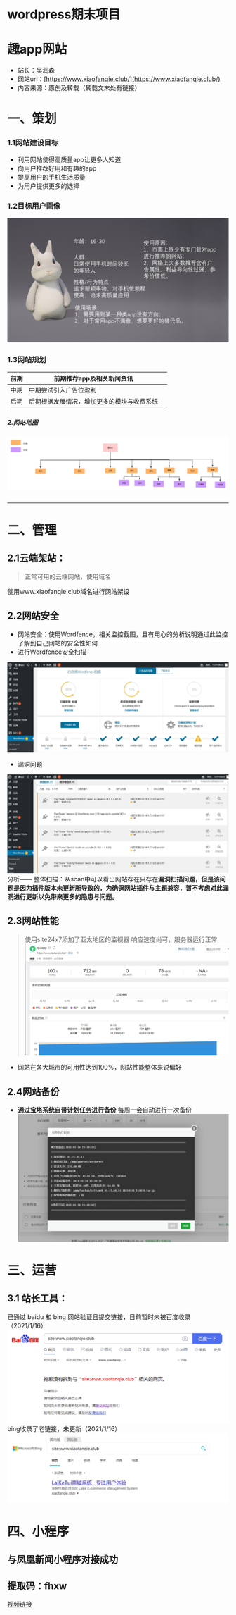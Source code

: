# wordpress期末项目
# 趣app网站

- 站长：吴润森
- 网站url：[https://www.xiaofanqie.club/](https://www.xiaofanqie.club/)
- 内容来源：原创及转载（转载文末处有链接）



# 一、策划
### 1.1网站建设目标

- 利用网站使得高质量app让更多人知道
- 向用户推荐好用和有趣的app
- 提高用户的手机生活质量
- 为用户提供更多的选择

### 1.2目标用户画像
![画像](https://github.com/wurunsen/quapp/blob/main/image/userimg.jpeg?raw=true)
### 1.3网站规划
| 前期 | 前期推荐app及相关新闻资讯 |  |
| --- | --- | --- |
| 中期 | 中期尝试引入广告位盈利 |  |
| 后期 | 后期根据发展情况，增加更多的模块与收费系统 |  |

##### 
##### 2.网站地图
![个人网站地图.png](https://github.com/wurunsen/quapp/blob/main/image/sitemap.jpeg?raw=true)
##### 

---

# 二、管理
## 2.1云端架站：
> 正常可用的云端网站，使用域名

使用www.xiaofanqie.club域名进行网站架设
## 2.2网站安全

- 网站安全：使用Wordfence，相关监控截图，且有用心的分析说明通过此监控了解到自己网站的安全性如何
- 进行Wordfence安全扫描

![image.png](https://github.com/wurunsen/quapp/blob/main/image/wordfence_saomiao.jpg?raw=true)

- 漏洞问题

![image.png](https://github.com/wurunsen/quapp/blob/main/image/wordfence_jieguo.jpg?raw=true)<br />分析—— 整体扫描：从scan中可以看出网站存在只存在**漏洞扫描问题，但是该问题是因为插件版本未更新所导致的，为确保网站插件与主题兼容，暂不考虑对此漏洞进行更新以免带来更多的隐患与问题。**
## 2.3网站性能
> 使用site24x7添加了亚太地区的监视器
响应速度尚可，服务器运行正常
![s24x7](https://github.com/wurunsen/quapp/blob/main/image/SITE24X7.jpg?raw=true)
- 网站在各大城市的可用性达到100%，网站性能整体来说偏好
## 2.4网站备份
- **通过宝塔系统自带计划任务进行备份**
每周一会自动进行一次备份
![beifen](https://github.com/wurunsen/quapp/blob/main/image/netbackup.jpeg?raw=true)

# 三、运营

## 3.1 站长工具：
已通过 baidu 和 bing 网站验证且提交链接，目前暂时未被百度收录（2021/1/16）
![baidu](https://github.com/wurunsen/quapp/blob/main/image/shoulu_baidu.jpeg?raw=true)
bing收录了老链接，未更新（2021/1/16）
![bing](https://github.com/wurunsen/quapp/blob/main/image/shoulu_bing.jpeg?raw=true)
### 

# 四、小程序
## 与凤凰新闻小程序对接成功
## 提取码：fhxw 
[视频链接](https://pan.baidu.com/s/1kKo-Z120m0ennc8ZHswCZg )